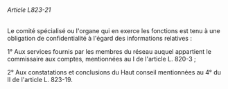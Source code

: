 ###### Article L823-21

Le comité spécialisé ou l'organe qui en exerce les fonctions est tenu à une obligation de confidentialité à l'égard des informations relatives :

1° Aux services fournis par les membres du réseau auquel appartient le commissaire aux comptes, mentionnées au I de l'article L. 820-3 ;

2° Aux constatations et conclusions du Haut conseil mentionnées au 4° du II de l'article L. 823-19.

